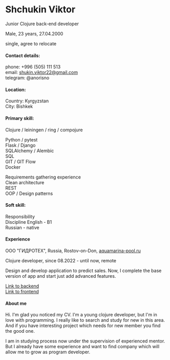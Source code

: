 # Shchukin Viktor
Junior Clojure back-еnd developer  

Male, 23 years, 27.04.2000

single, agree to relocate 

#### Contact details:
phone: +996 (505) 111 513  
email: shukin.viktor22@gmail.com  
telegram: @anorisno

#### Location: 

Country:  Kyrgyzstan  
City: Bishkek

#### Primary skill:

Clojure / leiningen / ring / compojure


Python / pytest  
Flask / Django  
SQLAlchemy / Alembic  
SQL  
GIT / GIT Flow  
Docker  

Requirements gathering experience  
Clean architecture  
REST  
OOP / Design patterns

#### Soft skill: 

Responsibility  
Discipline
English - B1  
Russian - native  


#### Experience 

ООО "ГИДРОТЕХ", Russia,
Rostov-on-Don, [aquamarina-pool.ru](https://aquamarina-pool.ru/)

Clojure developer, since 08.2022 - until now, remote

Design and develop application
to predict sales.
Now, I complete the base
version of app and start just
add advanced features.

[Link to backend](https://github.com/ViktorShchukin/sale-adviser-clojure/tree/dev)  
[Link to frontend](https://github.com/ViktorShchukin/elmClientForSailAdviser.git)

#### About me

Hi. I'm glad you 
noticed my CV. I'm a young
clojure developer, but I'm in
love with programming. I really
like to search and study for new 
in this area. And if you have 
interesting project which needs
for new member you find the 
good one. 

I am in studying process now
under the supervision of experienced
mentor. But I already have 
some experience and want to
find company which will allow
me to grow as program developer. 